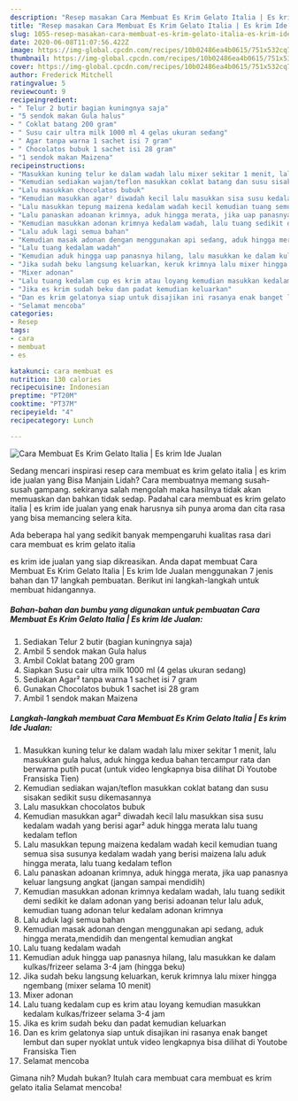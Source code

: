 ```yaml
---
description: "Resep masakan Cara Membuat Es Krim Gelato Italia | Es krim Ide Jualan | Resep Bumbu Cara Membuat Es Krim Gelato Italia | Es krim Ide Jualan Yang Paling Enak"
title: "Resep masakan Cara Membuat Es Krim Gelato Italia | Es krim Ide Jualan | Resep Bumbu Cara Membuat Es Krim Gelato Italia | Es krim Ide Jualan Yang Paling Enak"
slug: 1055-resep-masakan-cara-membuat-es-krim-gelato-italia-es-krim-ide-jualan-resep-bumbu-cara-membuat-es-krim-gelato-italia-es-krim-ide-jualan-yang-paling-enak
date: 2020-06-08T11:07:56.422Z
image: https://img-global.cpcdn.com/recipes/10b02486ea4b0615/751x532cq70/cara-membuat-es-krim-gelato-italia-es-krim-ide-jualan-foto-resep-utama.jpg
thumbnail: https://img-global.cpcdn.com/recipes/10b02486ea4b0615/751x532cq70/cara-membuat-es-krim-gelato-italia-es-krim-ide-jualan-foto-resep-utama.jpg
cover: https://img-global.cpcdn.com/recipes/10b02486ea4b0615/751x532cq70/cara-membuat-es-krim-gelato-italia-es-krim-ide-jualan-foto-resep-utama.jpg
author: Frederick Mitchell
ratingvalue: 5
reviewcount: 9
recipeingredient:
- " Telur 2 butir bagian kuningnya saja"
- "5 sendok makan Gula halus"
- " Coklat batang 200 gram"
- " Susu cair ultra milk 1000 ml 4 gelas ukuran sedang"
- " Agar tanpa warna 1 sachet isi 7 gram"
- " Chocolatos bubuk 1 sachet isi 28 gram"
- "1 sendok makan Maizena"
recipeinstructions:
- "Masukkan kuning telur ke dalam wadah lalu mixer sekitar 1 menit, lalu masukkan gula halus, aduk hingga kedua bahan tercampur rata dan berwarna putih pucat (untuk video lengkapnya bisa dilihat Di Youtobe Fransiska Tien)"
- "Kemudian sediakan wajan/teflon masukkan coklat batang dan susu sisakan sedikit susu dikemasannya"
- "Lalu masukkan chocolatos bubuk"
- "Kemudian masukkan agar² diwadah kecil lalu masukkan sisa susu kedalam wadah yang berisi agar² aduk hingga merata lalu tuang kedalam teflon"
- "Lalu masukkan tepung maizena kedalam wadah kecil kemudian tuang semua sisa susunya kedalam wadah yang berisi maizena lalu aduk hingga merata, lalu tuang kedalam teflon"
- "Lalu panaskan adoanan krimnya, aduk hingga merata, jika uap panasnya keluar langsung angkat (jangan sampai mendidih)"
- "Kemudian masukkan adonan krimnya kedalam wadah, lalu tuang sedikit demi sedikit ke dalam adonan yang berisi adoanan telur lalu aduk, kemudian tuang adonan telur kedalam adonan krimnya"
- "Lalu aduk lagi semua bahan"
- "Kemudian masak adonan dengan menggunakan api sedang, aduk hingga merata,mendidih dan mengental kemudian angkat"
- "Lalu tuang kedalam wadah"
- "Kemudian aduk hingga uap panasnya hilang, lalu masukkan ke dalam kulkas/frizeer selama 3-4 jam (hingga beku)"
- "Jika sudah beku langsung keluarkan, keruk krimnya lalu mixer hingga ngembang (mixer selama 10 menit)"
- "Mixer adonan"
- "Lalu tuang kedalam cup es krim atau loyang kemudian masukkan kedalam kulkas/frizeer selama 3-4 jam"
- "Jika es krim sudah beku dan padat kemudian keluarkan"
- "Dan es krim gelatonya siap untuk disajikan ini rasanya enak banget lembut dan super nyoklat untuk video lengkapnya bisa dilihat di Youtobe Fransiska Tien"
- "Selamat mencoba"
categories:
- Resep
tags:
- cara
- membuat
- es

katakunci: cara membuat es 
nutrition: 130 calories
recipecuisine: Indonesian
preptime: "PT20M"
cooktime: "PT37M"
recipeyield: "4"
recipecategory: Lunch

---
```



![Cara Membuat Es Krim Gelato Italia | Es krim Ide Jualan](https://img-global.cpcdn.com/recipes/10b02486ea4b0615/751x532cq70/cara-membuat-es-krim-gelato-italia-es-krim-ide-jualan-foto-resep-utama.jpg)

Sedang mencari inspirasi resep cara membuat es krim gelato italia | es krim ide jualan yang Bisa Manjain Lidah? Cara membuatnya memang susah-susah gampang. sekiranya salah mengolah maka hasilnya tidak akan memuaskan dan bahkan tidak sedap. Padahal cara membuat es krim gelato italia | es krim ide jualan yang enak harusnya sih punya aroma dan cita rasa yang bisa memancing selera kita.

Ada beberapa hal yang sedikit banyak mempengaruhi kualitas rasa dari cara membuat es krim gelato italia 

 es krim ide jualan yang siap dikreasikan. Anda dapat membuat Cara Membuat Es Krim Gelato Italia | Es krim Ide Jualan menggunakan 7 jenis bahan dan 17 langkah pembuatan. Berikut ini langkah-langkah untuk membuat hidangannya.

<!--inarticleads1-->

##### Bahan-bahan dan bumbu yang digunakan untuk pembuatan Cara Membuat Es Krim Gelato Italia | Es krim Ide Jualan:

1. Sediakan  Telur 2 butir (bagian kuningnya saja)
1. Ambil 5 sendok makan Gula halus
1. Ambil  Coklat batang 200 gram
1. Siapkan  Susu cair ultra milk 1000 ml (4 gelas ukuran sedang)
1. Sediakan  Agar² tanpa warna 1 sachet isi 7 gram
1. Gunakan  Chocolatos bubuk 1 sachet isi 28 gram
1. Ambil 1 sendok makan Maizena




<!--inarticleads2-->

##### Langkah-langkah membuat Cara Membuat Es Krim Gelato Italia | Es krim Ide Jualan:

1. Masukkan kuning telur ke dalam wadah lalu mixer sekitar 1 menit, lalu masukkan gula halus, aduk hingga kedua bahan tercampur rata dan berwarna putih pucat (untuk video lengkapnya bisa dilihat Di Youtobe Fransiska Tien)
1. Kemudian sediakan wajan/teflon masukkan coklat batang dan susu sisakan sedikit susu dikemasannya
1. Lalu masukkan chocolatos bubuk
1. Kemudian masukkan agar² diwadah kecil lalu masukkan sisa susu kedalam wadah yang berisi agar² aduk hingga merata lalu tuang kedalam teflon
1. Lalu masukkan tepung maizena kedalam wadah kecil kemudian tuang semua sisa susunya kedalam wadah yang berisi maizena lalu aduk hingga merata, lalu tuang kedalam teflon
1. Lalu panaskan adoanan krimnya, aduk hingga merata, jika uap panasnya keluar langsung angkat (jangan sampai mendidih)
1. Kemudian masukkan adonan krimnya kedalam wadah, lalu tuang sedikit demi sedikit ke dalam adonan yang berisi adoanan telur lalu aduk, kemudian tuang adonan telur kedalam adonan krimnya
1. Lalu aduk lagi semua bahan
1. Kemudian masak adonan dengan menggunakan api sedang, aduk hingga merata,mendidih dan mengental kemudian angkat
1. Lalu tuang kedalam wadah
1. Kemudian aduk hingga uap panasnya hilang, lalu masukkan ke dalam kulkas/frizeer selama 3-4 jam (hingga beku)
1. Jika sudah beku langsung keluarkan, keruk krimnya lalu mixer hingga ngembang (mixer selama 10 menit)
1. Mixer adonan
1. Lalu tuang kedalam cup es krim atau loyang kemudian masukkan kedalam kulkas/frizeer selama 3-4 jam
1. Jika es krim sudah beku dan padat kemudian keluarkan
1. Dan es krim gelatonya siap untuk disajikan ini rasanya enak banget lembut dan super nyoklat untuk video lengkapnya bisa dilihat di Youtobe Fransiska Tien
1. Selamat mencoba




Gimana nih? Mudah bukan? Itulah cara membuat cara membuat es krim gelato italia  Selamat mencoba!
